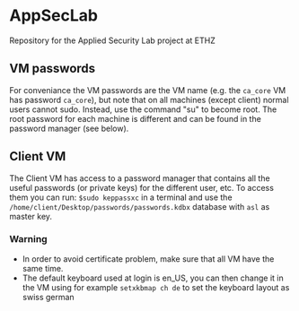 # AppSecLab
Repository for the Applied Security Lab project at ETHZ

## VM passwords
For conveniance the VM passwords are the VM name (e.g. the `ca_core` VM has password `ca_core`), but note that on all machines (except client) normal users cannot sudo. Instead, use the command "su" to become root. The root password for each machine is different and can be found in the password manager (see below).

## Client VM
The Client VM has access to a password manager that contains all the useful passwords (or private keys) for the different user, etc. To access them you can run:
`$sudo keppassxc` in a terminal and use the `/home/client/Desktop/passwords/passwords.kdbx` database with `asl` as master key.

### Warning
- In order to avoid certificate problem, make sure that all VM have the same time.
- The default keyboard used at login is en_US, you can then change it in the VM using for example `setxkbmap ch de` to set the keyboard layout as swiss german
